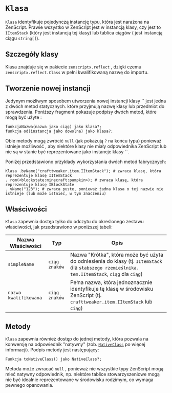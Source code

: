 # `Klasa`

`Klasa` identyfikuje pojedynczą instancję typu, która jest narażona na ZenScript. Prawie wszystko w ZenScript jest w instancją klasy, czy jest to `IItemStack` (który jest instancją tej klasy) lub tablica ciągów ( jest instancją ciągu `string[]`).

## Szczegóły klasy
Klasa znajduje się w pakiecie `zenscriptx.reflect` , dzięki czemu `zenscriptx.reflect.Class` w pełni kwalifikowaną nazwę do importu.

## Tworzenie nowej instancji
Jedynym możliwym sposobem utworzenia nowej instancji klasy `` jest jedna z dwóch metod statycznych. które przyjmują nazwę klasy lub przedmiot do sprawdzenia. Poniższy fragment pokazuje podpisy dwóch metod, które mogą być użyte :

```zenscript
funkcjaNazwa(nazwa jako ciąg) jako klasa?;
funkcja od(instancja jako dowolna) jako klasa?;
```

Obie metody mogą zwrócić `null` (jak pokazują `?` na końcu typu) ponieważ istnieje możliwość , aby niektóre klasy nie miały odpowiednika ZenScript lub nie są w stanie być reprezentowane jako instancje klasy ``.

Poniżej przedstawiono przykłady wykorzystania dwóch metod fabrycznych:

```zenscript
Klasa .byName("crafttweaker.item.IItemStack"); # zwraca klasę, która reprezentuje klasę IItemStack
. rom(<blockstate:minecraft:pumpkin>); # zwraca klasę, która reprezentuje klasę IBlockState
. yName("123"); # zwraca puste, ponieważ żadna klasa o tej nazwie nie istnieje (lub może istnieć, w tym znaczeniu)
```

## Właściwości
`Klasa` zapewnia dostęp tylko do odczytu do określonego zestawu właściwości, jak przedstawiono w poniższej tabeli:

| Nazwa Właściwości     | Typ           | Opis                                                                                                                                            |
| --------------------- | ------------- | ----------------------------------------------------------------------------------------------------------------------------------------------- |
| `simpleName`          | `ciąg znaków` | Nazwa "Krótka", która może być użyta do odniesienia do klasy (tj. `IItemStack` dla `słabszego rzemieślnika. tem.IItemStack`, `ciąg` dla `ciąg`) |
| `nazwa kwalifikowana` | `ciąg znaków` | Pełna nazwa, która jednoznacznie identyfikuje tę klasę w środowisku ZenScript (tj. `crafttweaker.item.IItemStack` lub `ciąg`)                   |

## Metody
`Klasa` zapewnia również dostęp do jednej metody, która pozwala na konwersję na odpowiednik "natywny" (zob. [`NativeClass`](/Mods/Boson/Reflection/NativeClass/) po więcej informacji). Podpis metody jest następujący:

```zenscript
Funkcja toNativeClass() jako NativeClass?;
```

Metoda może zwracać `null` , ponieważ nie wszystkie typy ZenScript mogą mieć natywny odpowiednik, np. niektóre tablice stowarzyszeniowe mogą nie być idealnie reprezentowane w środowisku rodzimym, co wymaga pewnego opanowania.
